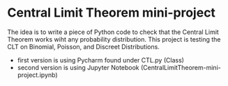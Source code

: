 # Central Limit Theorem mini-project
The idea is to write a piece of Python code to check that the Central Limit Theorem works wiht any probability distribution.
This project is testing the CLT on Binomial, Poisson, and Discreet Distributions.

- first version is using Pycharm found under CTL.py (Class)
- second version is using Jupyter Notebook (CentralLimitTheorem-mini-project.ipynb)
